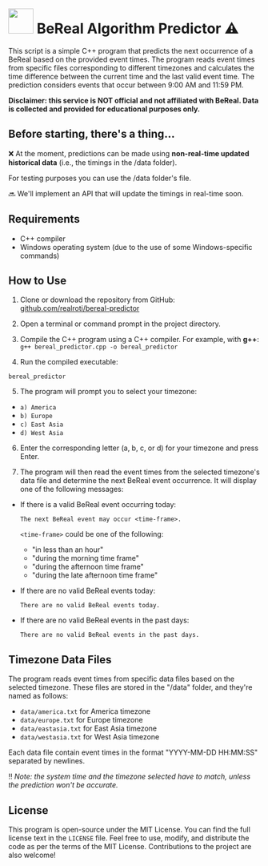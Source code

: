 # <img src="https://github.com/RealRoti/bereal-predictor/assets/68821691/2ee58a72-a746-4e9c-8e9e-a751d58bcccd" width="50"> BeReal Algorithm Predictor ⚠

This script is a simple C++ program that predicts the next occurrence of a BeReal based on the provided event times. The program reads event times from specific files corresponding to different timezones and calculates the time difference between the current time and the last valid event time. The prediction considers events that occur between 9:00 AM and 11:59 PM.

**Disclaimer: this service is NOT official and not affiliated with BeReal. Data is collected and provided for educational purposes only.** 

## Before starting, there's a thing...

❌ At the moment, predictions can be made using **non-real-time updated historical data** (i.e., the timings in the /data folder). 

For testing purposes you can use the /data folder's file.

🔜 We'll implement an API that will update the timings in real-time soon.


## Requirements

- C++ compiler
- Windows operating system (due to the use of some Windows-specific commands)

## How to Use

1. Clone or download the repository from GitHub: [github.com/realroti/bereal-predictor](https://github.com/realroti/bereal-predictor)

2. Open a terminal or command prompt in the project directory.

3. Compile the C++ program using a C++ compiler. For example, with **g++**: `g++ bereal_predictor.cpp -o bereal_predictor`


4. Run the compiled executable:

`bereal_predictor`

5. The program will prompt you to select your timezone:

- `a) America`
- `b) Europe`
- `c) East Asia`
- `d) West Asia`

6. Enter the corresponding letter (a, b, c, or d) for your timezone and press Enter.

7. The program will then read the event times from the selected timezone's data file and determine the next BeReal event occurrence. It will display one of the following messages:

- If there is a valid BeReal event occurring today:
  ```
  The next BeReal event may occur <time-frame>.
  ```
  `<time-frame>` could be one of the following:
  - "in less than an hour"
  - "during the morning time frame"
  - "during the afternoon time frame"
  - "during the late afternoon time frame"

- If there are no valid BeReal events today:
  ```
  There are no valid BeReal events today.
  ```

- If there are no valid BeReal events in the past days:
  ```
  There are no valid BeReal events in the past days.
  ```

## Timezone Data Files

The program reads event times from specific data files based on the selected timezone. These files are stored in the "/data" folder, and they're named as follows: 

- `data/america.txt` for America timezone
- `data/europe.txt` for Europe timezone
- `data/eastasia.txt` for East Asia timezone
- `data/westasia.txt` for West Asia timezone

Each data file contain event times in the format "YYYY-MM-DD HH:MM:SS" separated by newlines.

‼ *Note: the system time and the timezone selected have to match, unless the prediction won't be accurate.*

## License

This program is open-source under the MIT License. You can find the full license text in the `LICENSE` file. Feel free to use, modify, and distribute the code as per the terms of the MIT License. Contributions to the project are also welcome!
